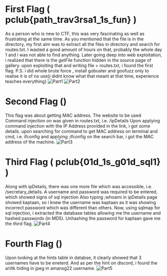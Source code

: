 # First Flag ( pclub{path_trav3rsa1_1s_fun} )

As a person who is new to CTF, this was very fascinating as well as frustrating at the same time.
As you mentioned that the file is in the directory, my first aim was to extract all the files in directory and search for routes.txt.
I wasted a good amount of hours on that, probably the whole day 1 and i was not able to find anything.
Later going deep into web exploitation, i realized that there is the getFile function hidden in the source page of gallery.
upon exploiting that and writing file = routes.txt, i found the first flag.
P.S. i did whole brute force , install gobuster and goofuzz only to realise it is of no use(i didnt know what that meant at that time, experience teaches everything)
![Part1]()
![Part2]()

# Second Flag ()

This flag was about getting MAC address.
The website to be used Command injection on was given in routes.txt, i.e. /ipDetails
Upon applying command injection with the IP Address provided in the link, i got some details.
upon searching for command to get MAC address on terminal and cmd, i.e. ifconfig and applying ;ifconfig on the search bar, i got the MAC address of the machine.
![Part3]()

# Third Flag ( pclub{01d_1s_g01d_sql1} )

Along with ipDetails, there was one more file which was accessible, i.e. /secretary_details.
A username and password was required to be entered, which showed signs of sql injection
Also typing ;whoami in ipDetails page showed kaptaan, so i knew the username was kaptaan as it was showing incorrect password which was different than others.
Now, using sqlmap for sql injection, i extracted the database tables allowing me the username and hashed passwords (in MD5).
Unhashing the password for kaptaan gave me the third flag.
![Part4]()

# Fourth Flag ()

Upon looking at the hints table in databse, it clearly showed that 3 usernames have to be eneterd.
And as per the hint on discord, i found the ariitk hiding in jpeg in amansg22 username.
![Part5]()
